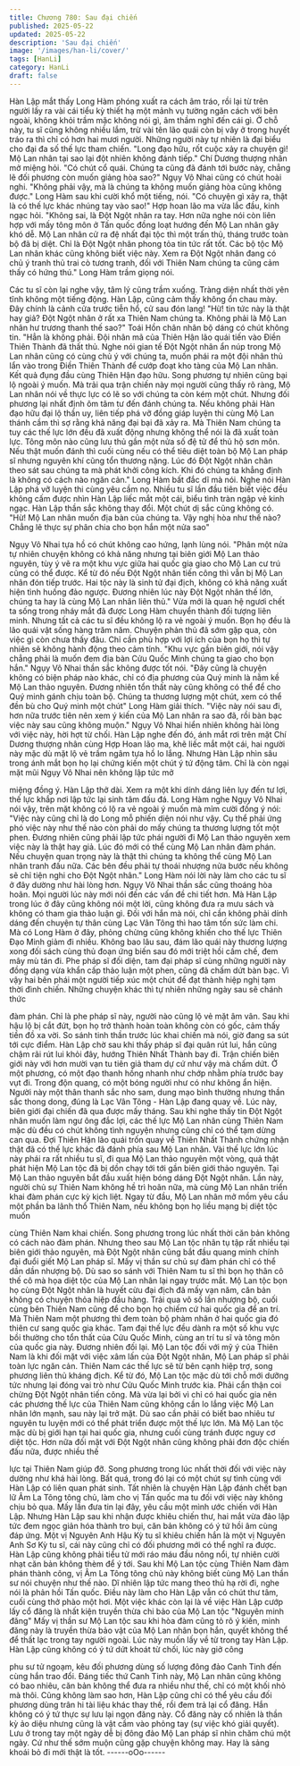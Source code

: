 ```yaml
---
title: Chương 780: Sau đại chiến
published: 2025-05-22
updated: 2025-05-22
description: 'Sau đại chiến'
image: '/images/han-li/cover/'
tags: [HanLi]
category: HanLi
draft: false
---
```


Hàn Lập mắt thấy Long Hàm phóng xuất ra cách âm tráo, rồi lại
từ trên người lấy ra vài cái tiểu kỳ thiết hạ một mảnh vụ tường
ngăn cách với bên ngoài, không khỏi trầm mặc không nói gì, âm
thầm nghĩ đến cái gì.
Ở chỗ này, tu sĩ cũng không nhiều lắm, trừ vài tên lão quái còn bị
vây ở trong huyết tráo ra thì chỉ có hơn hai mươi người.
Những người này tự nhiên là đại biểu cho đại đa số thế lực tham
chiến.
"Long đạo hữu, rốt cuộc xảy ra chuyện gì! Mộ Lan nhân tại sao lại
đột nhiên không đánh tiếp." Chí Dương thượng nhân mở miệng
hỏi.
"Có chút cổ quái. Chúng ta cũng đã đánh tới bước này, chẳng lẽ
đối phương còn muốn giảng hòa sao?" Ngụy Vô Nhai cũng có
chút hoài nghi.
"Không phải vậy, mà là chúng ta không muốn giảng hòa cũng
không được." Long Hàm sau khi cười khổ một tiếng, nói.
"Có chuyện gì xảy ra, thật là có thế lực khác nhúng tay vào sao!"
Hợp hoan lão ma vừa lắc đầu, kinh ngạc hỏi.
"Không sai, là Đột Ngột nhân ra tay. Hơn nữa nghe nói còn liên
hợp với mấy tông môn ở Tấn quốc đồng loạt hướng đến Mộ Lan
nhân gây khó dễ. Mộ Lan nhân cử ra đệ nhất đại tộc thì một trấn
thủ, tháng trước toàn bộ đã bị diệt. Chỉ là Đột Ngột nhân phong
tỏa tin tức rất tốt. Các bộ tộc Mộ Lan nhân khác cũng không biết
việc này. Xem ra Đột Ngột nhân đang có chủ ý tranh thủ trai cò
tương tranh, đối với Thiên Nam chúng ta cũng cảm thấy có hứng
thú." Long Hàm trầm giọng nói.

Các tu sĩ còn lại nghe vậy, tâm lý cũng trầm xuống. Tràng diện
nhất thời yên tĩnh không một tiếng động.
Hàn Lập, cũng cảm thấy không ổn chau mày.
Đây chính là cảnh cửa trước tiễn hổ, cử sau đón lang!
"Hừ! tin tức này là thật hay giả? Đột Ngột nhân ở rất xa Thiên
Nam chúng ta. Không phải là Mộ Lan nhân hư trương thanh thế
sao?" Toái Hồn chân nhân bộ dáng có chút không tin.
"Hẳn là không phải. Đội nhân mã của Thiên Hận lão quái tiến vào
Điền Thiên Thành đã thất thủ. Nghe nói gian tế Đột Ngột nhân ẩn
núp trong Mộ Lan nhân cũng có cùng chủ ý với chúng ta, muốn
phái ra một đội nhân thủ lẩn vào trong Điền Thiên Thành để cướp
đoạt kho tàng của Mộ Lan nhân. Kết quả đụng đầu cùng Thiên
Hận đạo hữu. Song phương tự nhiên cũng bại lộ ngoài ý muốn.
Mà trải qua trận chiến này mọi người cũng thấy rõ ràng, Mộ Lan
nhân nói về thực lực có lẽ so với chúng ta còn kém một chút.
Nhưng đối phương lại nhất định ôm tâm tư đến đánh chúng ta.
Nếu không phải Hàn đạo hữu đại lộ thần uy, liên tiếp phá vỡ đồng
giáp luyện thi cùng Mộ Lan thánh cầm thì sợ rằng khả năng đại
bại đã xảy ra. Mà Thiên Nam chúng ta tuy các thế lực lớn đều đã
xuất động nhưng không thể nói là đã xuất toàn lực. Tông môn nào
cũng lưu thủ gần một nửa số đệ tử để thủ hộ sơn môn. Nếu thật
muốn đánh thì cuối cùng nếu có thể tiêu diệt toàn bộ Mộ Lan
pháp sĩ nhưng nguyên khí cũng tổn thương nặng. Lúc đó Đột
Ngột nhân chân theo sát sau chúng ta mà phát khởi công kích.
Khi đó chúng ta khẳng định là không có cách nào ngăn cản." Long
Hàm bất đắc dĩ mà nói.
Nghe nói Hàn Lập phá vỡ luyện thi cùng yêu cầm nọ. Nhiều tu sĩ
lần đầu tiên biết việc đều không cấm được nhìn Hàn Lập liếc mắt
một cái, biểu tình tràn ngập vẻ kinh ngạc.
Hàn Lập thần sắc không thay đổi. Một chút dị sắc cũng không có.
"Hừ! Mộ Lan nhân muốn địa bàn của chúng ta. Vậy nghị hòa như
thế nào? Chẳng lẽ thực sự phân chia cho bọn hắn một nửa sao"

Ngụy Vô Nhai tựa hồ có chút không cao hứng, lạnh lùng nói.
"Phân một nửa tự nhiên chuyện không có khả năng nhưng tại
biên giới Mộ Lan thảo nguyên, tùy ý vẽ ra một khu vực giữa hai
quốc gia giao cho Mộ Lan cư trú cũng có thể được. Kể từ đó nếu
Đột Ngột nhân tiến công thì vẫn bị Mộ Lan nhân đón tiếp trước.
Hai tộc này là sinh tử đại địch, không có khả năng xuất hiện tình
huống đảo ngược. Đương nhiên lúc này Đột Ngột nhân thế lớn,
chúng ta hay là cùng Mộ Lan nhân liên thủ."
Vừa mới là quan hệ ngươi chết ta sống trong nháy mắt đã được
Long Hàm chuyển thành đối tượng liên minh. Nhưng tất cả các tu
sĩ đều không lộ ra vẻ ngoài ý muốn.
Bọn họ đều là lão quái vật sống hàng trăm năm. Chuyện phản thủ
đã sớm gặp qua, còn việc gì còn chưa thấy đâu.
Chỉ cần phù hợp với lợi ích của bọn họ thì tự nhiên sẽ không
hành động theo cảm tính.
"Khu vực gần biên giới, nói vậy chẳng phải là muốn đem địa bàn
Cửu Quốc Minh chúng ta giao cho bọn hắn." Ngụy Vô Nhai thần
sắc không được tốt nói.
"Đây cũng là chuyện không có biện pháp nào khác, chỉ có địa
phương của Quý minh là nằm kề Mộ Lan thảo nguyên. Đương
nhiên tổn thất này cũng không có thể để cho Quý minh gánh chịu
toàn bộ. Chúng ta thương lượng một chút, xem có thể đền bù cho
Quý minh một chút" Long Hàm giải thích.
"Việc này nói sau đi, hơn nữa trước tiên nên xem ý kiến của Mộ
Lan nhân ra sao đã, rồi bàn bạc việc này sau cũng không muộn."
Ngụy Vô Nhai hiển nhiên không hài lòng với việc này, hời hợt từ
chối.
Hàn Lập nghe đến đó, ánh mắt rơi trên mặt Chí Dương thượng
nhân cùng Hợp Hoan lão ma, khẽ liếc mắt một cái, hai người này
mặc dù mặt lộ vẻ trầm ngâm tựa hồ lo lắng. Nhưng Hàn Lập nhìn
sâu trong ánh mắt bọn họ lại chứng kiến một chút ý tứ động tâm.
Chỉ là còn ngại mặt mũi Ngụy Vô Nhai nên không lập tức mở

miệng đồng ý.
Hàn Lập thở dài. Xem ra một khi dính dáng liên lụy đến tư lợi, thế
lực khắp nơi lập tức lại sinh tâm đấu đá.
Long Hàm nghe Ngụy Vô Nhai nói vậy, trên mặt không có lộ ra vẻ
ngoài ý muốn mà mỉm cười đồng ý nói:
"Việc này cũng chỉ là do Long mỗ phiến diện nói như vậy. Cụ thể
phải ứng phó việc này như thế nào còn phải do mấy chúng ta
thương lượng tốt một phen. Đương nhiên cũng phải lập tức phái
người đi Mộ Lan thảo nguyên xem việc này là thật hay giả. Lúc đó
mới có thể cùng Mộ Lan nhân đàm phán. Nếu chuyện quan trọng
này là thật thì chúng ta không thể cùng Mộ Lan nhân tranh đấu
nữa. Các bên đều phải tự thoái nhượng nửa bước nếu không sẽ
chỉ tiện nghi cho Đột Ngột nhân."
Long Hàm nói lời này làm cho các tu sĩ ở đây dường như hài lòng
hơn. Ngụy Vô Nhai thần sắc cũng thoáng hòa hoãn.
Mọi người lúc này mới nói đến các vấn đề chi tiết hơn.
Mà Hàn Lập trong lúc ở đây cũng không nói một lời, cũng không
đưa ra mưu sách và không có tham gia thảo luận gì.
Đối với hắn mà nói, chỉ cần không phải dính dáng đến chuyện tự
thân cùng Lạc Vân Tông thì hao tâm tốn sức làm chi. Mà có Long
Hàm ở đây, phỏng chừng cũng không khiến cho thế lực Thiên
Đạo Minh giảm đi nhiều.
Không bao lâu sau, đám lão quái này thương lượng xong đối
sách cùng thủ đoạn ứng biến sau đó mới triệt hồi cấm chế, đem
mây mù tán đi. Phe pháp sĩ đối diện, tam đại pháp sĩ cùng những
người này đồng dạng vừa khẩn cấp thảo luận một phen, cũng đã
chấm dứt bàn bạc.
Vì vậy hai bên phái một người tiếp xúc một chút để đạt thành hiệp
nghị tạm thời đình chiến.
Những chuyện khác thì tự nhiên những ngày sau sẽ chánh thức

đàm phán.
Chỉ là phe pháp sĩ này, người nào cũng lộ vẻ mặt âm vân.
Sau khi hậu lộ bị cắt đứt, bọn họ trở thành hoàn toàn không còn
có gốc, cảm thấy tiền đồ xa vời. So sánh tinh thần trước lúc khai
chiến mà nói, giờ đang sa sút tới cực điểm.
Hàn Lập chờ sau khi thấy pháp sĩ đại quân rút lui, hắn cũng chậm
rãi rút lui khỏi đây, hướng Thiên Nhất Thành bay đi.
Trận chiến biên giới này với hơn mười vạn tu tiên giả tham dự cứ
như vậy mà chấm dứt. Ở một phương, có một đạo thanh hồng
nhanh như chớp nhằm phía trước bay vụt đi.
Trong độn quang, có một bóng người như có như không ẩn hiện.
Người này một thân thanh sắc nho sam, dung mạo bình thường
nhưng thần sắc thong dong, đúng là Lạc Vân Tông - Hàn Lập
đang quay về.
Lúc này, biên giới đại chiến đã qua được mấy tháng.
Sau khi nghe thấy tin Đột Ngột nhân muốn làm ngư ông đắc lợi,
các thế lực Mộ Lan nhân cùng Thiên Nam mặc dù đều có chút
không tình nguyện nhưng cũng chỉ có thể tạm dừng can qua.
Đợi Thiên Hận lão quái trốn quay về Thiên Nhất Thành chứng
nhận thật đã có thế lực khác đã đánh phía sau Mộ Lan nhân.
Vài thế lực lớn lúc này phái ra rất nhiều tu sĩ, đi qua Mộ Lan thảo
nguyên một vòng, quả thật phát hiện Mộ Lan tộc đã bị dồn chạy
tới tới gần biên giới thảo nguyên. Tại Mộ Lan thảo nguyên bắt đầu
xuất hiện bóng dáng Đột Ngột nhân.
Lần này, người chủ sự Thiên Nam không hề trì hoãn nữa, mà
cùng Mộ Lan nhân triển khai đàm phán cực kỳ kịch liệt.
Ngay từ đầu, Mộ Lan nhân mở mồm yêu cầu một phần ba lãnh
thổ Thiên Nam, nếu không bọn họ liều mạng bị diệt tộc muốn

cùng Thiên Nam khai chiến.
Song phương trong lúc nhất thời căn bản không có cách nào đàm
phán.
Nhưng theo sau Mộ Lan tộc nhân tụ tập rất nhiều tại biên giới
thảo nguyên, mà Đột Ngột nhân cũng bắt đầu quang minh chính
đại đuổi giết Mộ Lan pháp sĩ. Mấy vị thần sư chủ sự đàm phán chỉ
có thể dần dần nhượng bộ.
Dù sao so sánh với Thiên Nam tu sĩ thì bọn họ thân cô thế cô mà
họa diệt tộc của Mộ Lan nhân lại ngay trước mắt.
Mộ Lan tộc bọn họ cùng Đột Ngột nhân là huyết cừu đại địch đã
mấy vạn năm, căn bản không có chuyện thỏa hiệp đầu hàng.
Trải qua vô số lần nhượng bộ, cuối cùng bên Thiên Nam cũng để
cho bọn họ chiếm cứ hai quốc gia để an trí. Mà Thiên Nam một
phương thì đem toàn bộ phàm nhân ở hai quốc gia đó thiên cư
sang quốc gia khác. Tam đại thế lực đều dành ra một số khu vực
bồi thường cho tổn thất của Cửu Quốc Minh, cùng an trí tu sĩ và
tông môn của quốc gia này.
Đương nhiên đối lại. Mộ Lan tộc đối với mỹ ý của Thiên Nam là
khi đối mặt với việc xâm lấn của Đột Ngột nhân, Mộ Lan pháp sĩ
phải toàn lực ngăn cản. Thiên Nam các thế lực sẽ từ bên cạnh
hiệp trợ, song phương liên thủ kháng địch.
Kể từ đó, Mộ Lan tộc mặc dù tới chỗ mới dưỡng tức nhưng lại
đóng vai trò như Cửu Quốc Minh trước kia. Phải cẩn thận coi
chừng Đột Ngột nhân tiến công. Mà vừa lại bởi vì chỉ có hai quốc
gia nên các phương thế lực của Thiên Nam cũng không cần lo
lắng việc Mộ Lan nhân lớn mạnh, sau này lại trở mặt.
Dù sao cần phải có biết bao nhiêu tư nguyên tu luyện mới có thể
phát triển được một thế lực lớn.
Mà Mộ Lan tộc mặc dù bị giới hạn tại hai quốc gia, nhưng cuối
cùng tránh được nguy cơ diệt tộc. Hơn nữa đối mặt với Đột Ngột
nhân cũng không phải đơn độc chiến đấu nữa, được nhiều thế

lực tại Thiên Nam giúp đỡ.
Song phương trong lúc nhất thời đối với việc này dường như khá
hài lòng.
Bất quá, trong đó lại có một chút sự tình cùng với Hàn Lập có liên
quan phát sinh.
Tất nhiên là chuyện Hàn Lập đánh chết bạn lữ Âm La Tông tông
chủ, làm cho vị Tấn quốc ma tu đối với việc này không chịu bỏ
qua. Mấy lần đưa tin lại đây, yêu cầu một mình ước chiến với Hàn
Lập.
Nhưng Hàn Lập sau khi nhận được khiêu chiến thư, hai mắt vừa
đảo lập tức đem ngọc giản hóa thành tro bụi, căn bản không có ý
tứ hồi âm cùng đáp ứng.
Một vị Nguyên Anh Hậu Kỳ tu sĩ khiêu chiến hắn là một vị Nguyên
Anh Sơ Kỳ tu sĩ, cái này cũng chỉ có đối phương mới có thể nghĩ
ra được.
Hàn Lập cũng không phải tiểu tử mới ráo máu đầu nông nổi, tự
nhiên cười nhạt căn bản không thèm để ý tới.
Sau khi Mộ Lan tộc cùng Thiên Nam đàm phán thành công, vị Âm
La Tông tông chủ này không biết cùng Mộ Lan thần sư nói
chuyện như thế nào. Dĩ nhiên lập tức mang theo thủ hạ rời đi,
nghe nói là phản hồi Tấn quốc.
Điều này làm cho Hàn Lập vẫn có chút thư tâm, cuối cùng thở
phào một hơi. Một việc khác còn lại là về việc Hàn Lập cướp lấy
cổ đăng là nhất kiện truyền thừa chi bảo của Mộ Lan tộc "Nguyên
minh đăng"
Mấy vị thần sư Mộ Lan tộc sau khi hòa đàm cũng tỏ rõ ý kiến,
minh đăng này là truyền thừa bảo vật của Mộ Lan nhân bọn hắn,
quyết không thể để thất lạc trong tay người ngoài. Lúc này muốn
lấy về từ trong tay Hàn Lập.
Hàn Lập cũng không có ý tứ dứt khoát từ chối, lúc này giở công

phu sư tử ngoạm, kêu đối phương dùng số lượng đông đảo Canh
Tinh đến cùng hắn trao đổi.
Đáng tiếc thứ Canh Tinh này, Mộ Lan nhân cũng không có bao
nhiêu, căn bản không thể đưa ra nhiều như thế, chỉ có một khối
nhỏ mà thôi.
Cũng không làm sao hơn, Hàn Lập cũng chỉ có thể yêu cầu đối
phương dùng trân hi tài liệu khác thay thế, rồi đem trả lại cổ đăng.
Hắn không có ý tứ thực sự lưu lại ngọn đăng này.
Cổ đăng này cố nhiên là thần kỳ ảo diệu nhưng cũng là vật cầm
vào phỏng tay (sự việc khó giải quyết). Lưu ở trong tay một ngày
dễ bị đông đảo Mộ Lan pháp sĩ nhìn chăm chú một ngày. Cứ như
thế sớm muộn cũng gặp chuyện không may. Hay là sảng khoái bỏ
đi mới thật là tốt.
------oOo------

